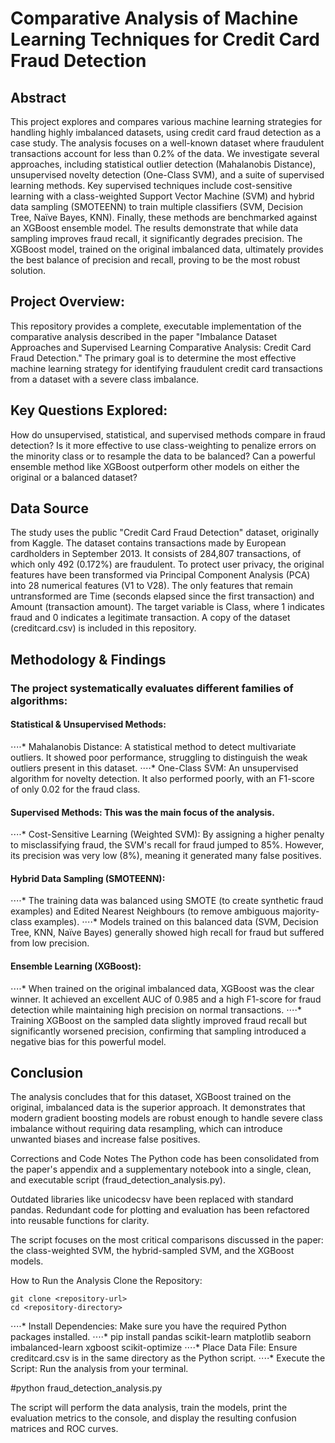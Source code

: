 # Comparative Analysis of Machine Learning Techniques for Credit Card Fraud Detection

  

## Abstract

This project explores and compares various machine learning strategies for handling highly imbalanced datasets, using credit card fraud detection as a case study. The analysis focuses on a well-known dataset where fraudulent transactions account for less than 0.2% of the data. We investigate several approaches, including statistical outlier detection (Mahalanobis Distance), unsupervised novelty detection (One-Class SVM), and a suite of supervised learning methods. Key supervised techniques include cost-sensitive learning with a class-weighted Support Vector Machine (SVM) and hybrid data sampling (SMOTEENN) to train multiple classifiers (SVM, Decision Tree, Naïve Bayes, KNN). Finally, these methods are benchmarked against an XGBoost ensemble model. The results demonstrate that while data sampling improves fraud recall, it significantly degrades precision. The XGBoost model, trained on the original imbalanced data, ultimately provides the best balance of precision and recall, proving to be the most robust solution.



## Project Overview:

This repository provides a complete, executable implementation of the comparative analysis described in the paper "Imbalance Dataset Approaches and Supervised Learning Comparative Analysis: Credit Card Fraud Detection." The primary goal is to determine the most effective machine learning strategy for identifying fraudulent credit card transactions from a dataset with a severe class imbalance.



## Key Questions Explored:

How do unsupervised, statistical, and supervised methods compare in fraud detection?
Is it more effective to use class-weighting to penalize errors on the minority class or to resample the data to be balanced?
Can a powerful ensemble method like XGBoost outperform other models on either the original or a balanced dataset?



## Data Source

The study uses the public "Credit Card Fraud Detection" dataset, originally from Kaggle. The dataset contains transactions made by European cardholders in September 2013.
It consists of 284,807 transactions, of which only 492 (0.172%) are fraudulent.
To protect user privacy, the original features have been transformed via Principal Component Analysis (PCA) into 28 numerical features (V1 to V28).
The only features that remain untransformed are Time (seconds elapsed since the first transaction) and Amount (transaction amount).
The target variable is Class, where 1 indicates fraud and 0 indicates a legitimate transaction.
A copy of the dataset (creditcard.csv) is included in this repository.



## Methodology & Findings

### The project systematically evaluates different families of algorithms:

#### Statistical & Unsupervised Methods:

⋅⋅⋅⋅* Mahalanobis Distance: A statistical method to detect multivariate outliers. It showed poor performance, struggling to distinguish the weak outliers present in this dataset.
⋅⋅⋅⋅* One-Class SVM: An unsupervised algorithm for novelty detection. It also performed poorly, with an F1-score of only 0.02 for the fraud class.

#### Supervised Methods: This was the main focus of the analysis.

⋅⋅⋅⋅* Cost-Sensitive Learning (Weighted SVM): By assigning a higher penalty to misclassifying fraud, the SVM's recall for fraud jumped to 85%. However, its precision was very low (8%), meaning it generated many false positives.

#### Hybrid Data Sampling (SMOTEENN):

⋅⋅⋅⋅* The training data was balanced using SMOTE (to create synthetic fraud examples) and Edited Nearest Neighbours (to remove ambiguous majority-class examples).
⋅⋅⋅⋅* Models trained on this balanced data (SVM, Decision Tree, KNN, Naïve Bayes) generally showed high recall for fraud but suffered from low precision.

#### Ensemble Learning (XGBoost):

⋅⋅⋅⋅* When trained on the original imbalanced data, XGBoost was the clear winner. It achieved an excellent AUC of 0.985 and a high F1-score for fraud detection while maintaining high precision on normal transactions.
⋅⋅⋅⋅* Training XGBoost on the sampled data slightly improved fraud recall but significantly worsened precision, confirming that sampling introduced a negative bias for this powerful model.

## Conclusion

The analysis concludes that for this dataset, XGBoost trained on the original, imbalanced data is the superior approach. It demonstrates that modern gradient boosting models are robust enough to handle severe class imbalance without requiring data resampling, which can introduce unwanted biases and increase false positives.

Corrections and Code Notes
The Python code has been consolidated from the paper's appendix and a supplementary notebook into a single, clean, and executable script (fraud_detection_analysis.py).

Outdated libraries like unicodecsv have been replaced with standard pandas.
Redundant code for plotting and evaluation has been refactored into reusable functions for clarity.

The script focuses on the most critical comparisons discussed in the paper: the class-weighted SVM, the hybrid-sampled SVM, and the XGBoost models.

How to Run the Analysis
Clone the Repository:

```git
git clone <repository-url>
cd <repository-directory>
```

⋅⋅⋅⋅* Install Dependencies: Make sure you have the required Python packages installed.
⋅⋅⋅⋅* pip install pandas scikit-learn matplotlib seaborn imbalanced-learn xgboost scikit-optimize
⋅⋅⋅⋅* Place Data File: Ensure creditcard.csv is in the same directory as the Python script.
⋅⋅⋅⋅* Execute the Script: Run the analysis from your terminal.

#python fraud_detection_analysis.py

The script will perform the data analysis, train the models, print the evaluation metrics to the console, and display the resulting confusion matrices and ROC curves.
